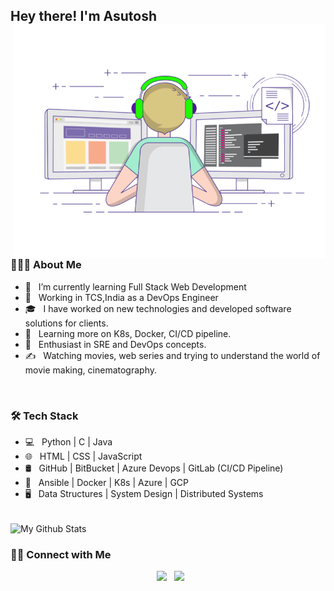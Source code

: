 <h2> Hey there! I'm Asutosh
<img align="right" alt="GIF" src="https://raw.githubusercontent.com/devSouvik/devSouvik/master/gif3.gif" width="500"/>

<h3> 👨🏻‍💻 About Me </h3>

- 🔭 &nbsp; I’m currently learning Full Stack Web Development
- 🤔 &nbsp; Working in TCS,India as a DevOps Engineer 
- 🎓 &nbsp; I have worked on new technologies and developed software solutions for clients.
- 💼 &nbsp; Learning more on K8s, Docker, CI/CD pipeline.
- 🌱 &nbsp; Enthusiast in SRE and DevOps concepts.
- ✍️ &nbsp; Watching movies, web series and trying to understand the world of movie making, cinematography.

<br>

<h3>🛠 Tech Stack</h3>

- 💻 &nbsp; Python | C | Java   
- 🌐 &nbsp; HTML | CSS | JavaScript 
- 🛢 &nbsp; GitHub | BitBucket | Azure Devops | GitLab (CI/CD Pipeline)
- 🔧 &nbsp; Ansible | Docker | K8s | Azure | GCP
- 🖥 &nbsp; Data Structures | System Design | Distributed Systems 

<br>
  
 <img align="center" src="https://github-readme-stats.vercel.app/api?username=meAsutosh&include_all_commits=true&count_private=true&show_icons=true&line_height=20&title_color=7A7ADB&icon_color=2234AE&text_color=D3D3D3&bg_color=0,000000,130F40" alt="My Github Stats">

<h3> 🤝🏻 Connect with Me </h3>

<p align="center">  
&nbsp; <a href="www.linkedin.com/in/asutosh-panda-531519154" target="_blank" rel="noopener noreferrer"><img src="https://img.icons8.com/plasticine/100/000000/linkedin.png" width="50" /></a>
&nbsp; <a href="mailto:crispyasutoshpanda@gmail.com" target="_blank" rel="noopener noreferrer"><img src="https://img.icons8.com/plasticine/100/000000/gmail.png"  width="50" /></a>
</p>

